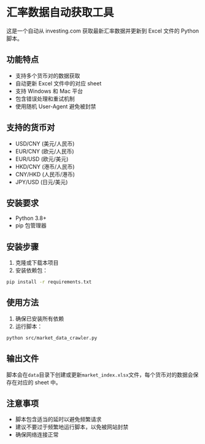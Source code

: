 # 汇率数据自动获取工具

这是一个自动从 investing.com 获取最新汇率数据并更新到 Excel 文件的 Python 脚本。

## 功能特点

- 支持多个货币对的数据获取
- 自动更新 Excel 文件中的对应 sheet
- 支持 Windows 和 Mac 平台
- 包含错误处理和重试机制
- 使用随机 User-Agent 避免被封禁

## 支持的货币对

- USD/CNY (美元/人民币)
- EUR/CNY (欧元/人民币)
- EUR/USD (欧元/美元)
- HKD/CNY (港币/人民币)
- CNY/HKD (人民币/港币)
- JPY/USD (日元/美元)

## 安装要求

- Python 3.8+
- pip 包管理器

## 安装步骤

1. 克隆或下载本项目
2. 安装依赖包：

```bash
pip install -r requirements.txt
```

## 使用方法

1. 确保已安装所有依赖
2. 运行脚本：

```bash
python src/market_data_crawler.py
```

## 输出文件

脚本会在`data`目录下创建或更新`market_index.xlsx`文件，每个货币对的数据会保存在对应的 sheet 中。

## 注意事项

- 脚本包含适当的延时以避免频繁请求
- 建议不要过于频繁地运行脚本，以免被网站封禁
- 确保网络连接正常
